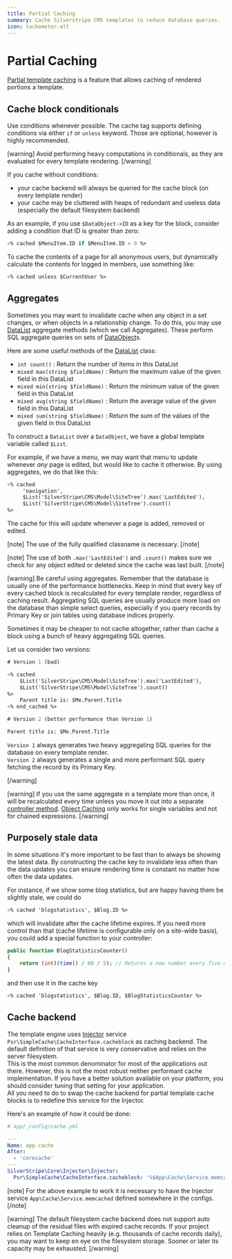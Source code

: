 ```yaml
---
title: Partial Caching
summary: Cache Silverstripe CMS templates to reduce database queries.
icon: tachometer-alt
---
```


# Partial Caching

[Partial template caching](../templates/partial_template_caching) is a feature that allows caching of rendered portions a template.


## Cache block conditionals

Use conditions whenever possible. The cache tag supports defining conditions via either `if` or `unless` keyword.
Those are optional, however is highly recommended.

[warning]
Avoid performing heavy computations in conditionals, as they are evaluated for every template rendering.
[/warning]

If you cache without conditions:
  - your cache backend will always be queried for the cache block (on every template render)
  - your cache may be cluttered with heaps of redundant and useless data (especially the default filesystem backend)

As an example, if you use `$DataObject->ID` as a key for the block, consider adding a condition that ID is greater than zero:

```ss
<% cached $MenuItem.ID if $MenuItem.ID > 0 %>
```

To cache the contents of a page for all anonymous users, but dynamically calculate the contents for logged in members,
 use something like:

```ss
<% cached unless $CurrentUser %>
```


## Aggregates

Sometimes you may want to invalidate cache when any object in a set changes, or when objects in a relationship
change. To do this, you may use [DataList](api:SilverStripe\ORM\DataList) aggregate methods (which we call Aggregates).
These perform SQL aggregate queries on sets of [DataObject](api:SilverStripe\ORM\DataObject)s.

Here are some useful methods of the [DataList](api:SilverStripe\ORM\DataList) class:
  - `int count()` : Return the number of items in this DataList
  - `mixed max(string $fieldName)` : Return the maximum value of the given field in this DataList
  - `mixed min(string $fieldName)` : Return the minimum value of the given field in this DataList
  - `mixed avg(string $fieldName)` : Return the average value of the given field in this DataList
  - `mixed sum(string $fieldName)` : Return the sum of the values of the given field in this DataList

To construct a `DataList` over a `DataObject`, we have a global template variable called `$List`.

For example, if we have a menu, we may want that menu to update whenever _any_ page is edited, but would like to cache it
otherwise. By using aggregates, we do that like this:

```ss
<% cached
     'navigation',
     $List('SilverStripe\CMS\Model\SiteTree').max('LastEdited'),
     $List('SilverStripe\CMS\Model\SiteTree').count()
%>
```

The cache for this will update whenever a page is added, removed or edited.

[note]
The use of the fully qualified classname is necessary.
[/note]

[note]
The use of both `.max('LastEdited')` and `.count()` makes sure we check for any object
edited or deleted since the cache was last built.
[/note]

[warning]
Be careful using aggregates. Remember that the database is usually one of the performance bottlenecks.
Keep in mind that every key of every cached block is recalculated for every template render, regardless of caching
result. Aggregating SQL queries are usually produce more load on the database than simple select queries,
especially if you query records by Primary Key or join tables using database indices properly.

Sometimes it may be cheaper to not cache altogether, rather than cache a block using a bunch of heavy aggregating SQL
queries.

Let us consider two versions:

```ss
# Version 1 (bad)

<% cached
    $List('SilverStripe\CMS\Model\SiteTree').max('LastEdited'),
    $List('SilverStripe\CMS\Model\SiteTree').count()
%>
    Parent title is: $Me.Parent.Title
<% end_cached %>
```

```ss
# Version 2 (better performance than Version 1)

Parent title is: $Me.Parent.Title
```

`Version 1` always generates two heavy aggregating SQL queries for the database on every
template render.  
`Version 2` always generates a single and more performant SQL query fetching the record by its Primary Key.

[/warning]

[warning]
If you use the same aggregate in a template more than once, it will be recalculated every time
unless you move it out into a separate
[controller method](../templates/partial_template_caching/#cache-key-calculated-in-controller).
[Object Caching](../templates/caching/#object-caching) only works for single variables and not for chained expressions.
[/warning]


## Purposely stale data

In some situations it's more important to be fast than to always be showing the latest data. By constructing the cache
key to invalidate less often than the data updates you can ensure rendering time is constant no matter how often the
data updates.

For instance, if we show some blog statistics, but are happy having them be slightly stale, we could do


```ss
<% cached 'blogstatistics', $Blog.ID %>
```

which will invalidate after the cache lifetime expires. If you need more control than that (cache lifetime is
configurable only on a site-wide basis), you could add a special function to your controller:


```php
public function BlogStatisticsCounter() 
{
    return (int)(time() / 60 / 5); // Returns a new number every five minutes
}
```


and then use it in the cache key


```ss
<% cached 'blogstatistics', $Blog.ID, $BlogStatisticsCounter %>
```


## Cache backend

The template engine uses [Injector](../extending/injector) service `Psr\SimpleCache\CacheInterface.cacheblock` as
caching backend. The default definition of that service is very conservative and relies on the server filesystem.  
This is the most common denominator for most of the applications out there. However,
this is not the most robust neither performant cache implementation. If you have a better solution
available on your platform, you should consider tuning that setting for your application.  
All you need to do to swap the cache backend for partial template cache blocks is to redefine this service for the Injector.

Here's an example of how it could be done:

```yml
# app/_config/cache.yml

---
Name: app-cache
After:
  - 'corecache'
---
SilverStripe\Core\Injector\Injector:
  Psr\SimpleCache\CacheInterface.cacheblock: '%$App\Cache\Service.memcached'
```

[note]
For the above example to work it is necessary to have the Injector service `App\Cache\Service.memcached` defined somewhere in the configs.
[/note]

[warning]
The default filesystem cache backend does not support auto cleanup of the residual files with expired cache records.
If your project relies on Template Caching heavily (e.g. thousands of cache records daily), you may want to keep en eye on the
filesystem storage. Sooner or later its capacity may be exhausted.
[/warning]
